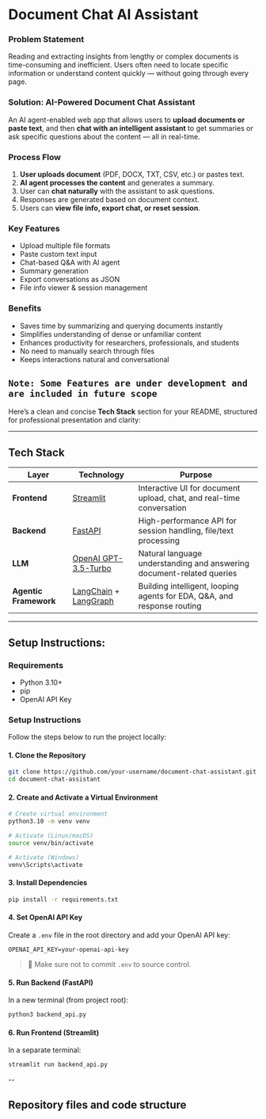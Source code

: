 # Document Chat AI Assistant

### Problem Statement

Reading and extracting insights from lengthy or complex documents is time-consuming and inefficient. Users often need to locate specific information or understand content quickly — without going through every page.

### Solution: AI-Powered Document Chat Assistant

An AI agent-enabled web app that allows users to **upload documents or paste text**, and then **chat with an intelligent assistant** to get summaries or ask specific questions about the content — all in real-time.


### Process Flow

1. **User uploads document** (PDF, DOCX, TXT, CSV, etc.) or pastes text.
2. **AI agent processes the content** and generates a summary.
3. User can **chat naturally** with the assistant to ask questions.
4. Responses are generated based on document context.
5. Users can **view file info, export chat, or reset session**.



### Key Features

* Upload multiple file formats
* Paste custom text input
* Chat-based Q\&A with AI agent
* Summary generation
* Export conversations as JSON
* File info viewer & session management



### Benefits

* Saves time by summarizing and querying documents instantly
* Simplifies understanding of dense or unfamiliar content
* Enhances productivity for researchers, professionals, and students
* No need to manually search through files
* Keeps interactions natural and conversational


```Note: Some Features are under development and are included in future scope```
---
Here’s a clean and concise **Tech Stack** section for your README, structured for professional presentation and clarity:

---

## Tech Stack

| Layer                  | Technology                                                                        | Purpose                                                                  |
| ---------------------- | --------------------------------------------------------------------------------- | ------------------------------------------------------------------------ |
| **Frontend**           | [Streamlit](https://streamlit.io/)                                                | Interactive UI for document upload, chat, and real-time conversation     |
| **Backend**            | [FastAPI](https://fastapi.tiangolo.com/)                                          | High-performance API for session handling, file/text processing          |
| **LLM**                | [OpenAI GPT-3.5-Turbo](https://platform.openai.com/docs)                                  | Natural language understanding and answering document-related queries    |
| **Agentic Framework**  | [LangChain](https://www.langchain.com/) + [LangGraph](https://www.langgraph.dev/) | Building intelligent, looping agents for EDA, Q\&A, and response routing |


---
## Setup Instructions:

### Requirements

* Python 3.10+
* pip
* OpenAI API Key


### Setup Instructions

Follow the steps below to run the project locally:

#### 1. Clone the Repository

```bash
git clone https://github.com/your-username/document-chat-assistant.git
cd document-chat-assistant
```

#### 2. Create and Activate a Virtual Environment

```bash
# Create virtual environment
python3.10 -m venv venv

# Activate (Linux/macOS)
source venv/bin/activate

# Activate (Windows)
venv\Scripts\activate
```

#### 3. Install Dependencies

```bash
pip install -r requirements.txt
```

#### 4. Set OpenAI API Key

Create a `.env` file in the root directory and add your OpenAI API key:

```env
OPENAI_API_KEY=your-openai-api-key
```

> 🔐 Make sure not to commit `.env` to source control.

#### 5. Run Backend (FastAPI)

In a new terminal (from project root):

```bash
python3 backend_api.py
```

#### 6. Run Frontend (Streamlit)

In a separate terminal:

```bash
streamlit run backend_api.py
```


--

## Repository files and code structure